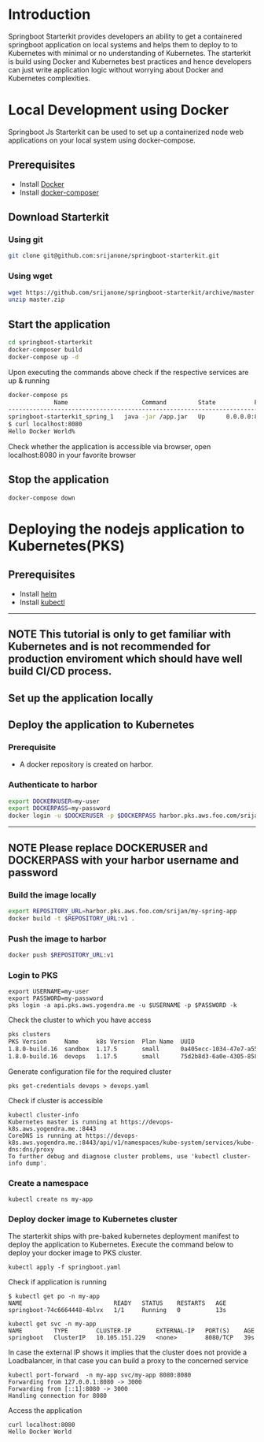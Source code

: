 # Introduction

Springboot Starterkit provides developers an ability to get a containered springboot application on local systems and helps them to deploy to to Kubernetes with minimal or no understanding of Kubernetes. The starterkit is build using Docker and Kubernetes best practices and hence developers can just write application logic without worrying about Docker and Kubernetes complexities.

# Local Development using Docker
Springboot Js Starterkit can be used to set up a containerized node web applications on your local system using docker-compose.

## Prerequisites  
* Install [Docker](https://docs.docker.com/get-docker/)
* Install [docker-composer](https://docs.docker.com/compose/install/)

## Download Starterkit

### Using git
```bash
git clone git@github.com:srijanone/springboot-starterkit.git
```

### Using wget
```bash
wget https://github.com/srijanone/springboot-starterkit/archive/master.zip
unzip master.zip
```

## Start the application
```bash
cd springboot-starterkit
docker-composer build
docker-compose up -d
```
Upon executing the commands above check if the respective services are up & running

```bash
docker-compose ps
             Name                     Command         State           Ports         
------------------------------------------------------------------------------------
springboot-starterkit_spring_1   java -jar /app.jar   Up      0.0.0.0:8080->8080/tcp
$ curl localhost:8080
Hello Docker World%                                               
```

Check whether the application is accessible via browser, open localhost:8080 in your favorite browser

## Stop the application
```
docker-compose down
```

# Deploying the nodejs application to Kubernetes(PKS)

## Prerequisites  
* Install [helm](https://helm.sh/docs/intro/install/)
* Install [kubectl](https://kubernetes.io/docs/tasks/tools/install-kubectl/)

----
**NOTE**
This tutorial is only to get familiar with Kubernetes and is not recommended for production enviroment which should have well build CI/CD process.
----

## Set up the application locally

## Deploy the application to Kubernetes

### Prerequisite
* A docker repository is created on harbor.

### Authenticate to harbor

```bash
export DOCKERKUSER=my-user
export DOCKERPASS=my-password
docker login -u $DOCKERUSER -p $DOCKERPASS harbor.pks.aws.foo.com/srijan/my-spring-app
```

----
**NOTE**
Please replace DOCKERUSER and DOCKERPASS with your harbor username and password
----

### Build the image locally

```bash
export REPOSITORY_URL=harbor.pks.aws.foo.com/srijan/my-spring-app
docker build -t $REPOSITORY_URL:v1 .
```

### Push the image to harbor
```bash
docker push $REPOSITORY_URL:v1
```

### Login to PKS
```
export USERNAME=my-user
export PASSWORD=my-password
pks login -a api.pks.aws.yogendra.me -u $USERNAME -p $PASSWORD -k
```
Check the cluster to which you have access
```bash
pks clusters
PKS Version     Name     k8s Version  Plan Name  UUID                                  Status     Action
1.8.0-build.16  sandbox  1.17.5       small      0a405ecc-1034-47e7-a550-10781a846a07  succeeded  UPGRADE
1.8.0-build.16  devops   1.17.5       small      75d2b8d3-6a0e-4305-8586-b18c7abc95b3  succeeded  UPGRADE
```

Generate configuration file for the required cluster
```
pks get-credentials devops > devops.yaml
```
Check if cluster is accessible
```
kubectl cluster-info
Kubernetes master is running at https://devops-k8s.aws.yogendra.me.:8443
CoreDNS is running at https://devops-k8s.aws.yogendra.me.:8443/api/v1/namespaces/kube-system/services/kube-dns:dns/proxy
To further debug and diagnose cluster problems, use 'kubectl cluster-info dump'.
```

### Create a namespace
```
kubectl create ns my-app
```

### Deploy docker image to Kubernetes cluster

The starterkit ships with pre-baked kubernetes deployment manifest to deploy the application to Kubernetes. Execute the command below to deploy your docker image to PKS cluster.
```
kubectl apply -f springboot.yaml
```

Check if application is running
```
$ kubectl get po -n my-app
NAME                          READY   STATUS    RESTARTS   AGE
springboot-74c6664448-4blvx   1/1     Running   0          13s
```
```
kubectl get svc -n my-app
NAME         TYPE        CLUSTER-IP       EXTERNAL-IP   PORT(S)    AGE
springboot   ClusterIP   10.105.151.229   <none>        8080/TCP   39s
```

In case the external IP shows <PENDING> it implies that the cluster does not provide a Loadbalancer, in that case you can build a proxy to the concerned service

```
kubectl port-forward  -n my-app svc/my-app 8080:8080
Forwarding from 127.0.0.1:8080 -> 3000
Forwarding from [::1]:8080 -> 3000
Handling connection for 8080
```

Access the application
```
curl localhost:8080
Hello Docker World
```
